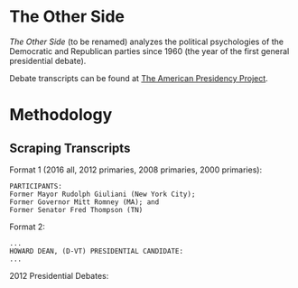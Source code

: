 # The Other Side

_The Other Side_ (to be renamed) analyzes the political psychologies of the Democratic and Republican parties since 1960 (the year of the first general presidential debate).

Debate transcripts can be found at [The American Presidency Project](http://www.presidency.ucsb.edu/debates.php).

# Methodology

## Scraping Transcripts

Format 1 (2016 all, 2012 primaries, 2008 primaries, 2000 primaries):
```
PARTICIPANTS:
Former Mayor Rudolph Giuliani (New York City);
Former Governor Mitt Romney (MA); and
Former Senator Fred Thompson (TN)
```

Format 2:
```
...
HOWARD DEAN, (D-VT) PRESIDENTIAL CANDIDATE: 
...
```

2012 Presidential Debates: 
